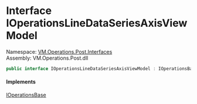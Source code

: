 # Interface IOperationsLineDataSeriesAxisViewModel

Namespace: [VM.Operations.Post.Interfaces](VM.Operations.Post.Interfaces.md)  
Assembly: VM.Operations.Post.dll  

```csharp
public interface IOperationsLineDataSeriesAxisViewModel : IOperationsBase
```

#### Implements

[IOperationsBase](VM.Operations.Post.Interfaces.IOperationsBase.md)


